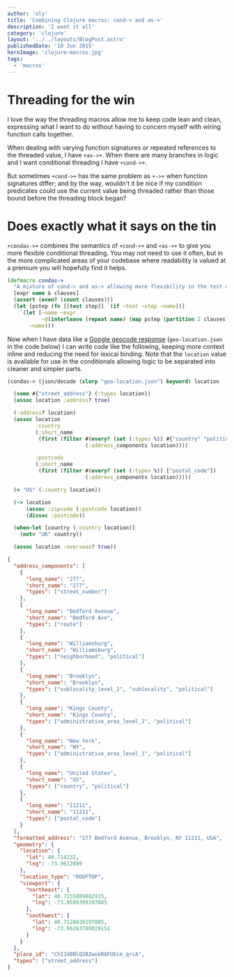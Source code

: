 ```yaml
---
author: 'oly'
title: 'Combining Clojure macros: cond-> and as->'
description: 'I want it all'
category: 'clojure'
layout: '../../layouts/BlogPost.astro'
publishedDate: '10 Jun 2015'
heroImage: 'clojure-macros.jpg'
tags:
  - 'macros'
---
```


# Threading for the win

I love the way the threading macros allow me to keep code lean and
clean, expressing what I want to do without having to concern myself
with wiring function calls together.

When dealing with varying function signatures or repeated references to
the threaded value, I have `+as->+`. When there are many branches in
logic and I want conditional threading I have `+cond->+`.

But sometimes `+cond->+` has the same problem as `+->+` when function
signatures differ; and by the way, wouldn't it be nice if my condition
predicates could use the current value being threaded rather than those
bound before the threading block began?

# Does exactly what it says on the tin

`+condas->+` combines the semantics of `+cond->+` and `+as->+` to give
you more flexible conditional threading. You may not need to use it
often, but in the more complicated areas of your codebase where
readability is valued at a premium you will hopefully find it helps.

```clojure
(defmacro condas->
  "A mixture of cond-> and as-> allowing more flexibility in the test and step forms"
  [expr name & clauses]
  (assert (even? (count clauses)))
  (let [pstep (fn [[test step]] `(if ~test ~step ~name))]
    `(let [~name ~expr
           ~@(interleave (repeat name) (map pstep (partition 2 clauses)))]
       ~name)))
```

Now when I have data like a [Google geocode
response](#geo-location.json) (`geo-location.json` in the code below) I
can write code like the following, keeping more context inline and
reducing the need for lexical binding. Note that the `location` value is
available for use in the conditionals allowing logic to be separated
into cleaner and simpler parts.

```clojure
(condas-> (json/decode (slurp "geo-location.json") keyword) location

  (some #{"street_address"} (:types location))
  (assoc location :address? true)

  (:address? location)
  (assoc location
         :country
         (:short_name
          (first (filter #(every? (set (:types %)) #{"country" "political"})
                         (:address_components location))))

         :postcode
         (:short_name
          (first (filter #(every? (set (:types %)) ["postal_code"])
                         (:address_components location)))))

  (= "US" (:country location))

  (-> location
      (assoc :zipcode (:postcode location))
      (dissoc :postcode))

  (when-let [country (:country location)]
    (not= "UK" country))

  (assoc location :overseas? true))
```

```json
{
  "address_components": [
    {
      "long_name": "277",
      "short_name": "277",
      "types": ["street_number"]
    },
    {
      "long_name": "Bedford Avenue",
      "short_name": "Bedford Ave",
      "types": ["route"]
    },
    {
      "long_name": "Williamsburg",
      "short_name": "Williamsburg",
      "types": ["neighborhood", "political"]
    },
    {
      "long_name": "Brooklyn",
      "short_name": "Brooklyn",
      "types": ["sublocality_level_1", "sublocality", "political"]
    },
    {
      "long_name": "Kings County",
      "short_name": "Kings County",
      "types": ["administrative_area_level_2", "political"]
    },
    {
      "long_name": "New York",
      "short_name": "NY",
      "types": ["administrative_area_level_1", "political"]
    },
    {
      "long_name": "United States",
      "short_name": "US",
      "types": ["country", "political"]
    },
    {
      "long_name": "11211",
      "short_name": "11211",
      "types": ["postal_code"]
    }
  ],
  "formatted_address": "277 Bedford Avenue, Brooklyn, NY 11211, USA",
  "geometry": {
    "location": {
      "lat": 40.714232,
      "lng": -73.9612889
    },
    "location_type": "ROOFTOP",
    "viewport": {
      "northeast": {
        "lat": 40.7155809802915,
        "lng": -73.9599399197085
      },
      "southwest": {
        "lat": 40.7128830197085,
        "lng": -73.96263788029151
      }
    }
  },
  "place_id": "ChIJd8BlQ2BZwokRAFUEcm_qrcA",
  "types": ["street_address"]
}
```
